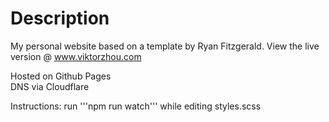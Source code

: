 # Description
My personal website based on a template by Ryan Fitzgerald. View the live version @ www.viktorzhou.com


Hosted on Github Pages\
DNS via Cloudflare

Instructions:
run '''npm run watch''' while editing styles.scss
